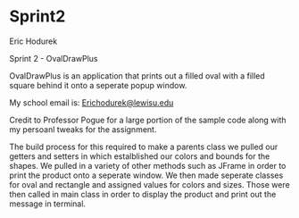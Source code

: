 # Sprint2

Eric Hodurek

Sprint 2 - OvalDrawPlus

OvalDrawPlus is an application that prints out a filled oval with a filled square behind it onto a seperate popup window.

My school email is: Erichodurek@lewisu.edu

Credit to Professor Pogue for a large portion of the sample code along with my persoanl tweaks for the assignment.

The build process for this required to make a parents class we pulled our getters and setters in which estalblished our
colors and bounds for the shapes. We pulled in a variety of other methods such as JFrame in order to print the product
onto a seperate window. We then made seperate classes for oval and rectangle and assigned values for colors and sizes.
Those were then called in main class in order to display the product and print out the message in terminal. 

